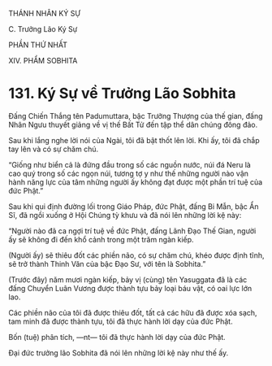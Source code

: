 THÁNH NHÂN KÝ SỰ

C. Trưởng Lão Ký Sự

PHẦN THỨ NHẤT

XIV. PHẨM SOBHITA

# 131. Ký Sự về Trưởng Lão Sobhita

Đấng Chiến Thắng tên Padumuttara, bậc Trưởng Thượng của thế gian, đấng Nhân Ngưu thuyết giảng về vị thế Bất Tử đến tập thể dân chúng đông đảo.

Sau khi lắng nghe lời nói của Ngài, tôi đã bật thốt lên lời. Khi ấy, tôi đã chắp tay lên và có sự chăm chú.

“Giống như biển cả là đứng đầu trong số các nguồn nước, núi đá Neru là cao quý trong số các ngọn núi, tương tợ y như thế những người nào vận hành năng lực của tâm những người ấy không đạt được một phần trí tuệ của đức Phật.”

Sau khi qui định đường lối trong Giáo Pháp, đức Phật, đấng Bi Mẫn, bậc Ẩn Sĩ, đã ngồi xuống ở Hội Chúng tỳ khưu và đã nói lên những lời kệ này:

“Người nào đã ca ngợi trí tuệ về đức Phật, đấng Lãnh Đạo Thế Gian, người ấy sẽ không đi đến khổ cảnh trong một trăm ngàn kiếp.

(Người ấy) sẽ thiêu đốt các phiền não, có sự chăm chú, khéo được định tĩnh, sẽ trở thành Thinh Văn của bậc Đạo Sư, với tên là Sobhita.”

(Trước đây) năm mươi ngàn kiếp, bảy vị (cùng) tên Yasuggata đã là các đấng Chuyển Luân Vương được thành tựu bảy loại báu vật, có oai lực lớn lao.

Các phiền não của tôi đã được thiêu đốt, tất cả các hữu đã được xóa sạch, tam minh đã được thành tựu, tôi đã thực hành lời dạy của đức Phật.

Bốn (tuệ) phân tích, ―nt― tôi đã thực hành lời dạy của đức Phật.

Đại đức trưởng lão Sobhita đã nói lên những lời kệ này như thế ấy.
